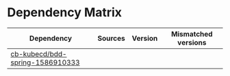 # Dependency Matrix

Dependency | Sources | Version | Mismatched versions
---------- | ------- | ------- | -------------------
[cb-kubecd/bdd-spring-1586910333](https://github.com/cb-kubecd/bdd-spring-1586910333.git) |  | []() | 
